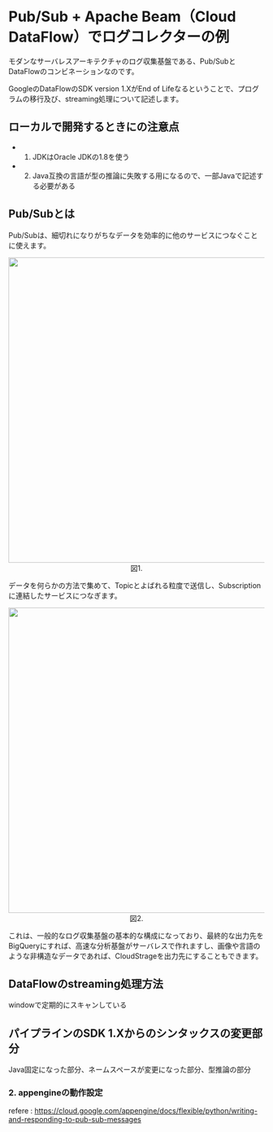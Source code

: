 
# Pub/Sub + Apache Beam（Cloud DataFlow）でログコレクターの例

モダンなサーバレスアーキテクチャのログ収集基盤である、Pub/SubとDataFlowのコンビネーションなのです。  

GoogleのDataFlowのSDK version 1.XがEnd of Lifeなるということで、プログラムの移行及び、streaming処理について記述します。  

## ローカルで開発するときにの注意点
 - 1. JDKはOracle JDKの1.8を使う
 - 2. Java互換の言語が型の推論に失敗する用になるので、一部Javaで記述する必要がある
  
## Pub/Subとは

Pub/Subは、細切れになりがちなデータを効率的に他のサービスにつなぐことに使えます。
<div align="center">
 <img width="600px" src="https://user-images.githubusercontent.com/4949982/47798066-f31f8080-dd6a-11e8-95b8-3bdb9aac47fc.png">
</div>
<div align="center"> 図1. </div>

データを何らかの方法で集めて、Topicとよばれる粒度で送信し、Subscriptionに連結したサービスにつなぎます。

<div align="center">
 <img width="600px" src="https://user-images.githubusercontent.com/4949982/47800032-d5541a80-dd6e-11e8-9b52-bdddda5a9e74.png">
</div>
<div align="center"> 図2. </div>

これは、一般的なログ収集基盤の基本的な構成になっており、最終的な出力先をBigQueryにすれば、高速な分析基盤がサーバレスで作れますし、画像や言語のような非構造なデータであれば、CloudStrageを出力先にすることもできます。 

## DataFlowのstreaming処理方法
windowで定期的にスキャンしている

## パイプラインのSDK 1.Xからのシンタックスの変更部分
Java固定になった部分、ネームスペースが変更になった部分、型推論の部分

### 2. appengineの動作設定
refere : https://cloud.google.com/appengine/docs/flexible/python/writing-and-responding-to-pub-sub-messages

